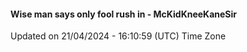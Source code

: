 #### Wise man says only fool rush in - McKidKneeKaneSir
Updated on 21/04/2024 - 16:10:59 (UTC) Time Zone
